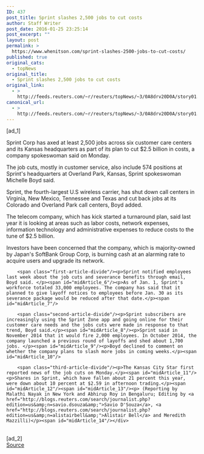```yaml
---
ID: 437
post_title: Sprint slashes 2,500 jobs to cut costs
author: Staff Writer
post_date: 2016-01-25 23:25:14
post_excerpt: ""
layout: post
permalink: >
  https://www.whenitson.com/sprint-slashes-2500-jobs-to-cut-costs/
published: true
original_cats:
  - topNews
original_title:
  - Sprint slashes 2,500 jobs to cut costs
original_link:
  - >
    http://feeds.reuters.com/~r/reuters/topNews/~3/0A8drv20D0A/story01.htm
canonical_url:
  - >
    http://feeds.reuters.com/~r/reuters/topNews/~3/0A8drv20D0A/story01.htm
---
```

 [ad_1]
<br><div id="articleText">
<span id="midArticle_start"/>

<span id="midArticle_0"/><span class="focusParagraph" readability="5"><p><span class="articleLocatio&lt;/span&gt;n">Sprint Corp has axed at least 2,500 jobs across six customer care centers and its Kansas headquarters as part of its plan to cut $2.5 billion in costs, a company spokeswoman said on Monday.</span></p></span><span id="midArticle_1"/><p>The job cuts, mostly in customer service, also include 574 positions at Sprint's headquarters at Overland Park, Kansas, Sprint spokeswoman Michelle Boyd said.</p><span id="midArticle_2"/><p>Sprint, the fourth-largest U.S wireless carrier, has shut down call centers in Virginia, New Mexico, Tennessee and Texas and cut back jobs at its Colorado and Overland Park call centers, Boyd added.</p><span id="midArticle_3"/><p>The telecom company, which has kick started a turnaround plan, said last year it is looking at areas such as labor costs, network expenses, information technology and administrative expenses to reduce costs to the tune of $2.5 billion. </p><span id="midArticle_4"/><p>Investors have been concerned that the company, which is majority-owned by Japan's SoftBank Group Corp, is burning cash at an alarming rate to acquire users and upgrade its network.</p><span id="midArticle_5"/>
        
        <span class="first-article-divide"/><p>Sprint notified employees last week about the job cuts and severance benefits through email, Boyd said. </p><span id="midArticle_6"/><p>As of Jan. 1, Sprint's workforce totaled 33,000 employees. The company has said that it planned to give layoff notices to employees before Jan. 30 as its severance package would be reduced after that date.</p><span id="midArticle_7"/>
        
        <span class="second-article-divide"/><p>Sprint subscribers are increasingly using the Sprint Zone app and going online for their customer care needs and the jobs cuts were made in response to that trend, Boyd said.</p><span id="midArticle_8"/><p>Sprint said in November 2014 that it would fire 2,000 employees. In October 2014, the company launched a previous round of layoffs and shed about 1,700 jobs. </p><span id="midArticle_9"/><p>Boyd declined to comment on whether the company plans to slash more jobs in coming weeks.</p><span id="midArticle_10"/>
        
        <span class="third-article-divide"/><p>The Kansas City Star first reported news of the job cuts on Monday.</p><span id="midArticle_11"/><p>Shares in Sprint, which have fallen about 21 percent this year, were down about 10 percent at $2.59 in afternoon trading.</p><span id="midArticle_12"/><span id="midArticle_13"/><p> (Reporting by Malathi Nayak in New York and Abhirup Roy in Bengaluru; Editing by <a href="http://blogs.reuters.com/search/journalist.php?edition=us&amp;n=savio.dsouza&amp;">Savio D'Souza</a>, <a href="http://blogs.reuters.com/search/journalist.php?edition=us&amp;n=alistairbell&amp;">Alistair Bell</a> and Meredith Mazzilli)</p><span id="midArticle_14"/></div>
<br>[ad_2]
<br><a href="http://feeds.reuters.com/~r/reuters/topNews/~3/0A8drv20D0A/story01.htm">Source </a>